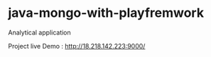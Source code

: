 # java-mongo-with-playfremwork
Analytical application

Project live Demo : http://18.218.142.223:9000/
